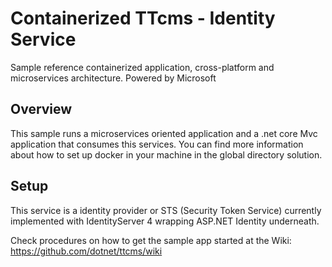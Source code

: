 # Containerized TTcms - Identity Service
Sample reference containerized application, cross-platform and microservices architecture.
Powered by Microsoft

## Overview
This sample runs a microservices oriented application and a .net core Mvc application that consumes this services. You can find more information about how to set up docker in your machine in the global directory solution.

## Setup
This service is a identity provider or STS (Security Token Service) currently implemented with IdentityServer 4 wrapping ASP.NET Identity underneath.

Check procedures on how to get the sample app started at the Wiki:
https://github.com/dotnet/ttcms/wiki



